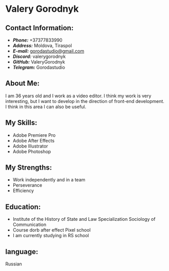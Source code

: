 # Valery Gorodnyk

## Contact Information:
* ___Phone:___ +37377833990
* ___Address:___ Moldovа, Tiraspol
* ___E-mail:___ gorodastudio@gmail.com
* ___Discord:___ valerygorodnyk
* ___GitHub:___ ValeryGorodnyk
* ___Telegram:___ Gorodastudio

## About Me:
I am 36 years old and I work as a video editor. I think my work is very interesting, but I want to develop in the direction of front-end development. I think in this area I can also be useful.

## My Skills:
* Adobe Premiere Pro
* Adobe After Effects
* Adobe Illustrator
* Adobe Photoshop

## My Strengths:
* Work independently and in a team
* Perseverance
* Efficiency

## Education:
* Institute of the History of State and Law Specialization Sociology of Communication
* Course dorb after effect Pixel school
* I am currently studying in RS school

## language:
Russian